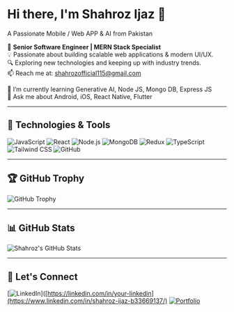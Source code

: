 # Hi there, I'm Shahroz Ijaz 👋
A Passionate Mobile / Web APP & AI from Pakistan

🚀 **Senior Software Engineer | MERN Stack Specialist**  
💡 Passionate about building scalable web applications & modern UI/UX.  
🔍 Exploring new technologies and keeping up with industry trends.  
📫 Reach me at: shahrozofficial115@gmail.com  

🌱 I’m currently learning Generative AI, Node JS, Mongo DB, Express JS  
💬 Ask me about Android, iOS, React Native, Flutter  

---

## 🚀 Technologies & Tools

![JavaScript](https://img.shields.io/badge/JavaScript-F7DF1E?style=flat&logo=javascript&logoColor=black)
![React](https://img.shields.io/badge/React-61DAFB?style=flat&logo=react&logoColor=black)
![Node.js](https://img.shields.io/badge/Node.js-339933?style=flat&logo=nodedotjs&logoColor=white)
![MongoDB](https://img.shields.io/badge/MongoDB-47A248?style=flat&logo=mongodb&logoColor=white)
![Redux](https://img.shields.io/badge/Redux-764ABC?style=flat&logo=redux&logoColor=white)
![TypeScript](https://img.shields.io/badge/TypeScript-007ACC?style=flat&logo=typescript&logoColor=white)
![Tailwind CSS](https://img.shields.io/badge/TailwindCSS-06B6D4?style=flat&logo=tailwindcss&logoColor=white)
![GitHub](https://img.shields.io/badge/GitHub-181717?style=flat&logo=github&logoColor=white)

---

## 🏆 GitHub Trophy

![GitHub Trophy](https://github-profile-trophy.vercel.app/?username=your-github-username&theme=onedark)

---

## 📊 GitHub Stats

![Shahroz's GitHub Stats](https://github-readme-stats.vercel.app/api?username=your-github-username&show_icons=true&theme=dark)

---

## 📢 Let's Connect

[![LinkedIn](https://img.shields.io/badge/LinkedIn-0A66C2?style=flat&logo=linkedin&logoColor=white)]([https://linkedin.com/in/your-linkedin](https://www.linkedin.com/in/shahroz-ijaz-b33669137/)
[![Portfolio](https://img.shields.io/badge/Portfolio-000000?style=flat&logo=web&logoColor=white)](https://your-portfolio.com)

